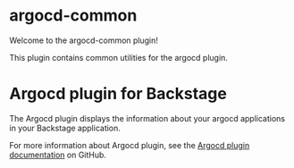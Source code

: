 # argocd-common

Welcome to the argocd-common plugin!

This plugin contains common utilities for the argocd plugin.

# Argocd plugin for Backstage

The Argocd plugin displays the information about your argocd applications in your Backstage application.

For more information about Argocd plugin, see the [Argocd plugin documentation](https://github.com/janus-idp/backstage-plugins/tree/main/plugins/argocd) on GitHub.
